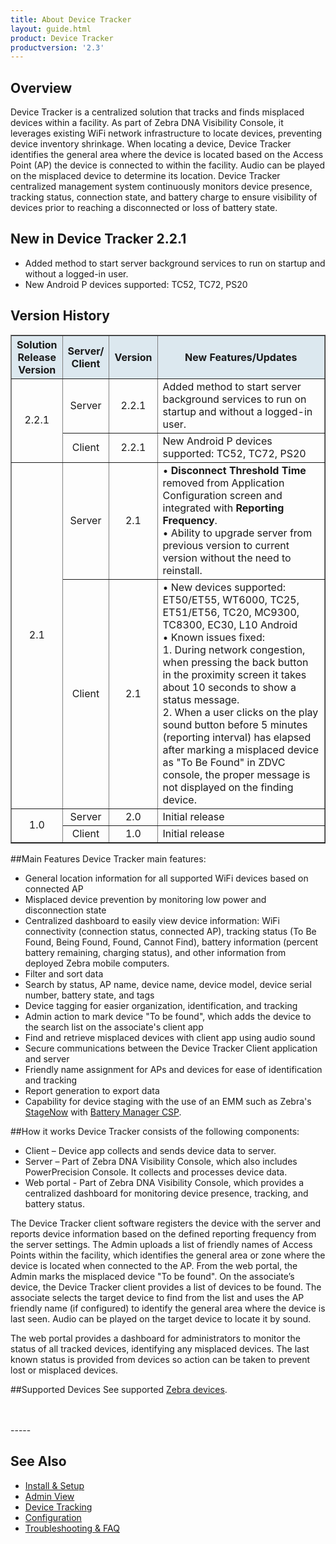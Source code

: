 ```yaml
---
title: About Device Tracker
layout: guide.html
product: Device Tracker
productversion: '2.3'
---
```


## Overview

Device Tracker is a centralized solution that tracks and finds misplaced devices within a facility. As part of Zebra DNA Visibility Console, it leverages existing WiFi network infrastructure to locate devices, preventing device inventory shrinkage. When locating a device, Device Tracker identifies the general area where the device is located based on the Access Point (AP) the device is connected to within the facility. <!-- The Device Tracker client uses BLE (Bluetooth Low Energy) beacons transmitted from the misplaced device for proximity sensing based on its relative position to the device conducting the search. --> Audio can be played on the misplaced device to determine its location. Device Tracker centralized management system continuously monitors device presence, tracking status, connection state, and battery charge to ensure visibility of devices prior to reaching a disconnected or loss of battery state.

## New in Device Tracker 2.2.1
* Added method to start server background services to run on startup and without a logged-in user.
* New Android P devices supported: TC52, TC72, PS20

## Version History

<table class="facelift" style="width:100%" border="1" padding="5px">
  <tr bgcolor="#dce8ef">
    <th style="text-align:center">Solution<br>Release<br>Version</th>
    <th style="text-align:center">Server/<br>Client</th>
    <th style="text-align:center">Version</th>
    <th style="text-align:center">New Features/Updates</th>
  </tr>
    <tr>
    <td style="text-align:center" rowspan="2">2.2.1</td>
    <td style="text-align:center">Server</td>
    <td style="text-align:center">2.2.1</td>
    <td style="text-align:left">Added method to start server background services to run on startup and without a logged-in user.</td>
  </tr>
  <tr>
    <td style="text-align:center">Client</td>
    <td style="text-align:center">2.2.1</td>
    <td style="text-align:left">New Android P devices supported: TC52, TC72, PS20 </td>
  </tr>
  <tr>
    <td style="text-align:center" rowspan="2">2.1</td>
    <td style="text-align:center">Server</td>
    <td style="text-align:center">2.1</td>
    <td style="text-align:left">• <b>Disconnect Threshold Time</b> removed from Application Configuration screen and integrated with <b>Reporting Frequency</b>. <br>• Ability to upgrade server from previous version to current version without the need to reinstall. </td>
  </tr>
  <tr>
    <td style="text-align:center">Client</td>
    <td style="text-align:center">2.1</td>
    <td style="text-align:left">• New devices supported: ET50/ET55, WT6000, TC25, ET51/ET56, TC20, MC9300, TC8300, EC30, L10 Android <br>• Known issues fixed:<br>   1. During network congestion, when pressing the back button in the proximity screen it takes about 10 seconds to show a status message.<br>   2. When a user clicks on the play sound button before 5 minutes (reporting interval) has elapsed after marking a misplaced device as "To Be Found" in ZDVC console, the proper message is not displayed on the finding device. </td>
  </tr>
  <tr>
    <td style="text-align:center" rowspan="2">1.0</td>
    <td style="text-align:center">Server</td>
    <td style="text-align:center">2.0</td>
    <td style="text-align:left">Initial release</td>
  </tr>
  <tr>
    <td style="text-align:center">Client</td>
    <td style="text-align:center">1.0</td>
    <td style="text-align:left">Initial release</td>
  </tr>
  </table>

##Main Features
Device Tracker main features:
*	General location information for all supported WiFi devices based on connected AP
*	Misplaced device prevention by monitoring low power and disconnection state
*	Centralized dashboard to easily view device information: WiFi connectivity (connection status, connected AP), tracking status (To Be Found, Being Found, Found, Cannot Find), battery information (percent battery remaining, charging status), and other information from deployed Zebra mobile computers. 
 * Filter and sort data
 * Search by status, AP name, device name, device model, device serial number, battery state, and tags
 * Device tagging for easier organization, identification, and tracking
 * Admin action to mark device "To be found", which adds the device to the search list on the associate's client app
*	Find and retrieve misplaced devices with client app using audio sound
*	Secure communications between the Device Tracker Client application and server
*	Friendly name assignment for APs and devices for ease of identification and tracking
*	Report generation to export data 
* Capability for device staging with the use of an EMM such as Zebra's [StageNow](/stagenow/latest/about) with [Battery Manager CSP](/mx/batterymgr).
 <!-- * Visually with BLE based animated and color-coded proximity indicator  -->

##How it works
Device Tracker consists of the following components:
*	Client – Device app collects and sends device data to server.
*	Server – Part of Zebra DNA Visibility Console, which also includes PowerPrecision Console. It collects and processes device data. 
*	Web portal - Part of Zebra DNA Visibility Console, which provides a centralized dashboard for monitoring device presence, tracking, and battery status. 

The Device Tracker client software registers the device with the server and reports device information based on the defined reporting frequency from the server settings. The Admin uploads a list of friendly names of Access Points within the facility, which identifies the general area or zone where the device is located when connected to the AP. From the web portal, the Admin marks the misplaced device "To be found".<!-- and the associate tasked to search for the missing device uses their own device as a proximity indicator to locate the misplaced device.--> On the associate’s device, the Device Tracker client provides a list of devices to be found. The associate selects the target device to find from the list and uses the AP friendly name (if configured) to identify the general area where the device is last seen. <!--To further pinpoint the device location, an animated BLE-based (Bluetooth Low Energy) proximity indicator displays a graphic showing how close the user is to the misplaced device. The indicator displays in red when "far" away from the device, orange when "near" the device, and green when "close" in proximity to the device. "Out of Bluetooth range" message appears if the user walks beyond the distance which the Bluetooth signal can be received from the target device. -->Audio can be played on the target device to locate it by sound. <!--, particularly if hidden from view. -->

The web portal provides a dashboard for administrators to monitor the status of all tracked devices, identifying any misplaced devices. The last known status is provided from devices so action can be taken to prevent lost or misplaced devices.

##Supported Devices
See supported [Zebra devices](../setup/#devicerequirements).
  
<br>
<br>
-----

## See Also

* [Install & Setup](../setup)
* [Admin View](../admin)
* [Device Tracking](../mgmt)
* [Configuration](../config)
* [Troubleshooting & FAQ](../troubleshooting)

